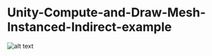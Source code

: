 # Unity-Compute-and-Draw-Mesh-Instanced-Indirect-example
![alt text](https://media.giphy.com/media/xUPGck219gp4BiTCJW/giphy.gif)
